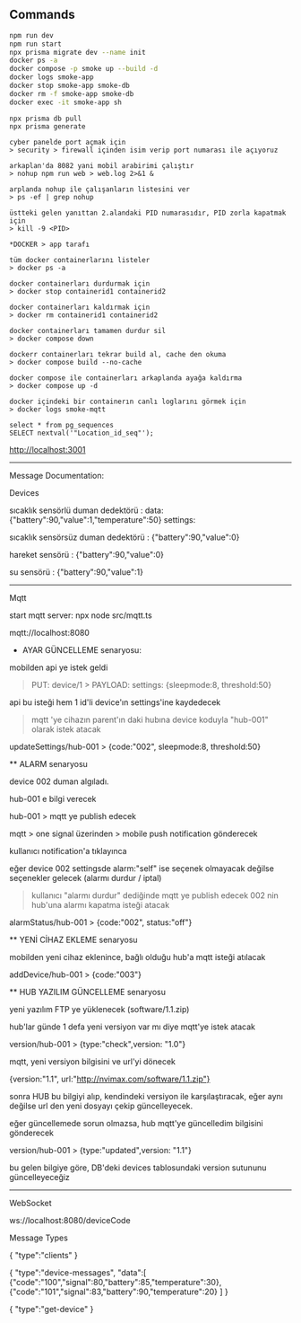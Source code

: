 ## Commands

```bash
npm run dev
npm run start
npx prisma migrate dev --name init
docker ps -a
docker compose -p smoke up --build -d
docker logs smoke-app
docker stop smoke-app smoke-db
docker rm -f smoke-app smoke-db
docker exec -it smoke-app sh
```

```
npx prisma db pull
npx prisma generate

cyber panelde port açmak için
> security > firewall içinden isim verip port numarası ile açıyoruz

arkaplan'da 8082 yani mobil arabirimi çalıştır
> nohup npm run web > web.log 2>&1 &

arplanda nohup ile çalışanların listesini ver
> ps -ef | grep nohup

üstteki gelen yanıttan 2.alandaki PID numarasıdır, PID zorla kapatmak için
> kill -9 <PID>

*DOCKER > app tarafı

tüm docker containerlarını listeler
> docker ps -a

docker containerları durdurmak için
> docker stop containerid1 containerid2

docker containerları kaldırmak için
> docker rm containerid1 containerid2

docker containerları tamamen durdur sil
> docker compose down

dockerr containerları tekrar build al, cache den okuma
> docker compose build --no-cache

docker compose ile containerları arkaplanda ayağa kaldırma
> docker compose up -d

docker içindeki bir containerın canlı loglarını görmek için
> docker logs smoke-mqtt

select * from pg_sequences
SELECT nextval('"Location_id_seq"');
```

[http://localhost:3001](http://localhost:3001)


************

Message Documentation:

Devices

sıcaklık sensörlü duman dedektörü :
data: {"battery":90,"value":1,"temperature":50}
settings: 

sıcaklık sensörsüz duman dedektörü :
{"battery":90,"value":0}

hareket sensörü :
{"battery":90,"value":0}

su sensörü :
{"battery":90,"value":1}

************

Mqtt

start mqtt server:
 npx node src/mqtt.ts

mqtt://localhost:8080


* AYAR GÜNCELLEME senaryosu:

mobilden api ye istek geldi

> PUT: device/1 > PAYLOAD: settings: {sleepmode:8, threshold:50}

api bu isteği hem 1 id'li device'ın settings'ine kaydedecek

> mqtt 'ye cihazın parent'ın daki hubına device koduyla "hub-001" olarak istek atacak

updateSettings/hub-001 > {code:"002", sleepmode:8, threshold:50}



** ALARM senaryosu

device 002 duman algıladı.

hub-001 e bilgi verecek

hub-001 > mqtt ye publish edecek

mqtt > one signal üzerinden > mobile push notification gönderecek

kullanıcı notification'a tıklayınca  

 eğer device 002 settingsde alarm:"self" ise seçenek olmayacak
 değilse seçenekler gelecek (alarmı durdur / iptal)

> kullanıcı "alarmı durdur" dediğinde mqtt ye publish edecek 002 nin hub'una alarmı kapatma isteği atacak

alarmStatus/hub-001 > {code:"002", status:"off"}



** YENİ CİHAZ EKLEME senaryosu

mobilden yeni cihaz eklenince, bağlı olduğu hub'a mqtt isteği atılacak

addDevice/hub-001 > {code:"003"}



** HUB YAZILIM GÜNCELLEME senaryosu

yeni yazılım FTP ye yüklenecek (software/1.1.zip)

hub'lar günde 1 defa yeni versiyon var mı diye mqtt'ye istek atacak

version/hub-001 > {type:"check",version: "1.0"}

mqtt, yeni versiyon bilgisini ve url'yi dönecek

{version:"1.1", url:"http://nvimax.com/software/1.1.zip"}

sonra HUB bu bilgiyi alıp, kendindeki versiyon ile karşılaştıracak, eğer aynı değilse url den yeni dosyayı çekip güncelleyecek.

eğer güncellemede sorun olmazsa, hub mqtt'ye güncelledim bilgisini gönderecek

version/hub-001 > {type:"updated",version: "1.1"}

bu gelen bilgiye göre, DB'deki devices tablosundaki version sutununu güncelleyeceğiz

************

WebSocket

ws://localhost:8080/deviceCode

Message Types

{
    "type":"clients"
}

{
    "type":"device-messages",
    "data":[
        {"code":"100","signal":80,"battery":85,"temperature":30},
        {"code":"101","signal":83,"battery":90,"temperature":20}
    ]
}

{
    "type":"get-device"
}

